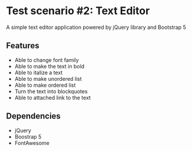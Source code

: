 # Test scenario #2: Text Editor

A simple text editor application powered by jQuery library and Bootstrap 5

## Features

- Able to change font family
- Able to make the text in bold
- Able to italize a text
- Able to make unordered list
- Able to make ordered list
- Turn the text into blockquotes
- Able to attached link to the text

## Dependencies

- jQuery
- Boostrap 5
- FontAwesome
